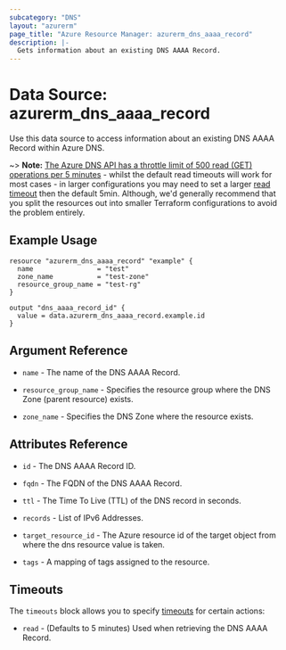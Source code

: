 ```yaml
---
subcategory: "DNS"
layout: "azurerm"
page_title: "Azure Resource Manager: azurerm_dns_aaaa_record"
description: |-
  Gets information about an existing DNS AAAA Record.
---
```


# Data Source: azurerm_dns_aaaa_record

Use this data source to access information about an existing DNS AAAA Record within Azure DNS.

~> **Note:** [The Azure DNS API has a throttle limit of 500 read (GET) operations per 5 minutes](https://docs.microsoft.com/azure/azure-resource-manager/management/request-limits-and-throttling#network-throttling) - whilst the default read timeouts will work for most cases - in larger configurations you may need to set a larger [read timeout](https://www.terraform.io/language/resources/syntax#operation-timeouts) then the default 5min. Although, we'd generally recommend that you split the resources out into smaller Terraform configurations to avoid the problem entirely.

## Example Usage

```hcl
resource "azurerm_dns_aaaa_record" "example" {
  name                = "test"
  zone_name           = "test-zone"
  resource_group_name = "test-rg"
}

output "dns_aaaa_record_id" {
  value = data.azurerm_dns_aaaa_record.example.id
}
```

## Argument Reference

* `name` - The name of the DNS AAAA Record.

* `resource_group_name` - Specifies the resource group where the DNS Zone (parent resource) exists.

* `zone_name` - Specifies the DNS Zone where the resource exists.

## Attributes Reference

* `id` - The DNS AAAA Record ID.

* `fqdn` - The FQDN of the DNS AAAA Record.

* `ttl` - The Time To Live (TTL) of the DNS record in seconds.

* `records` - List of IPv6 Addresses.

* `target_resource_id` - The Azure resource id of the target object from where the dns resource value is taken.

* `tags` - A mapping of tags assigned to the resource.

## Timeouts

The `timeouts` block allows you to specify [timeouts](https://www.terraform.io/docs/configuration/resources.html#timeouts) for certain actions:

* `read` - (Defaults to 5 minutes) Used when retrieving the DNS AAAA Record.

